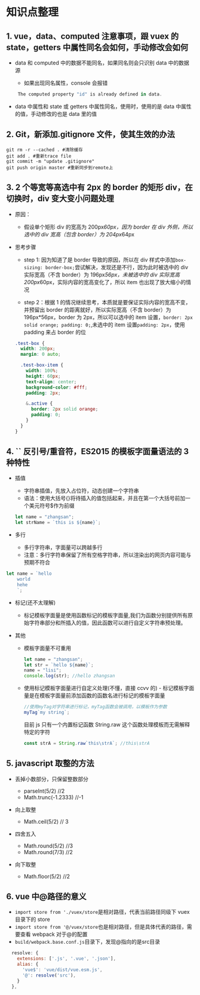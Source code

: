 # 知识点整理

## 1. vue，data、computed 注意事项，跟 vuex 的 state，getters 中属性同名会如何，手动修改会如何

- data 和 computed 中的数据不能同名，如果同名则会只识别 data 中的数据源

  - 如果出现同名属性，console 会报错

  ```javascript
   The computed property "id" is already defined in data.
  ```

- data 中属性和 state 或 getters 中属性同名，使用时，使用的是 data 中属性的值，手动修改的也是 data 里的值

## 2. Git，新添加.gitignore 文件，使其生效的办法

```git
git rm -r --cached . #清除缓存
git add . #重新trace file
git commit -m "update .gitignore"
git push origin master #重新同步到remote上
```

## 3. 2 个等宽等高选中有 2px 的 border 的矩形 div，在切换时，div 变大变小问题处理

- 原因：

  - 假设单个矩形 div 的宽高为 200px*60px，因为 border 在 div 外侧，所以选中的 div 宽高（包含 border）为 204px*64px

- 思考步骤

  - step 1: 因为知道了是 border 导致的原因，所以在 div 样式中添加`box-sizing: border-box;`尝试解决，发现还是不行，因为此时被选中的 div 实际宽高（不含 border）为 196px*56px，未被选中的 div 实际宽高 200px*60px，实际内容的宽高变化了，所以 item 也出现了放大缩小的情况

  - step 2：根据 1 的情况继续思考，本质就是要保证实际内容的宽高不变，并预留出 border 的距离就好，所以实际宽高（不含 border）为 196px\*56px，border 为 2px，所以可以选中的 item 设置，`border: 2px solid orange; padding: 0;`,未选中的 item 设置`padding: 2px`，使用 padding 来占 border 的位

  ```css
  .test-box {
    width: 200px;
    margin: 0 auto;

    .test-box-item {
      width: 100%;
      height: 60px;
      text-align: center;
      background-color: #fff;
      padding: 2px;

      &.active {
        border: 2px solid orange;
        padding: 0;
      }
    }
  }
  ```

## 4. `` 反引号/重音符，ES2015 的模板字面量语法的 3 种特性

- 插值

  - 字符串插值，先放入占位符，动态创建一个字符串
  - 语法：使用大括号{}将待插入的值包括起来，并且在第一个大括号前加一个美元符号\$作为前缀

  ```javascript
  let name = "zhangsan";
  let strName = `this is ${name}`;
  ```

- 多行
  - 多行字符串，字面量可以跨越多行
  - 注意：多行字符串保留了所有空格字符串，所以渲染出的网页内容可能与预期不符合

```javascript
let name = `hello
    world
    hehe
    `;
```

- 标记(还不太理解)

  - 标记模板字面量是使用函数标记的模板字面量,我们为函数分别提供所有原始字符串部分和所插入的值，因此函数可以进行自定义字符串预处理。

- 其他

  - 模板字面量不可重用

    ```javascript
    let name = "zhangsan";
    let str = `hello ${name}`;
    name = "lisi";
    console.log(str); //hello zhangsan
    ```

  - 使用标记模板字面量进行自定义处理(不懂，直接 ccvv 的) - 标记模板字面量是在模板字面量前添加函数的函数名进行标记的模板字面量

    ```javascript
    //使用myTag对字符串进行标记，myTag函数会被调用，以模板作为参数
    myTag`my string`;
    ```

    目前 js 只有一个内置标记函数 String.raw 这个函数处理模板而无需解释特定的字符

    ```javascript
    const strA = String.raw`this\strA`; //this\strA
    ```

## 5. javascript 取整的方法

- 丢掉小数部分，只保留整数部分

  - parseInt(5/2) //2
  - Math.trunc(-1.2333) //-1

- 向上取整

  - Math.ceil(5/2) // 3

- 四舍五入

  - Math.round(5/2) //3
  - Math.round(7/3) //2

- 向下取整

  - Math.floor(5/2) //2

## 6. vue 中@路径的意义

- `import store from './vuex/store`是相对路径，代表当前路径同级下 vuex 目录下的 store
- `import store from '@/vuex/store`也是相对路径，但是具体代表的路径，需要查看 webpack 对于@的配置
- `build/webpack.base.conf.js`目录下，发现@指向的是src目录

```javascript
  resolve: {
    extensions: ['.js', '.vue', '.json'],
    alias: {
      'vue$': 'vue/dist/vue.esm.js',
      '@': resolve('src'),
    }
  },
```
